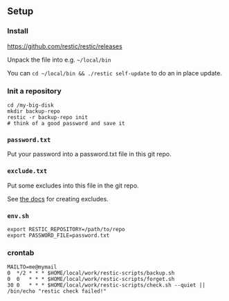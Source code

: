 ## Setup

### Install

https://github.com/restic/restic/releases

Unpack the file into e.g. `~/local/bin`

You can `cd ~/local/bin && ./restic self-update` to do an in place update.

### Init a repository

```
cd /my-big-disk
mkdir backup-repo
restic -r backup-repo init
# think of a good password and save it
```

### `password.txt`

Put your password into a password.txt file in this git repo.


### `exclude.txt`

Put some excludes into this file in the git repo.

See [the
docs](https://restic.readthedocs.io/en/stable/040_backup.html#including-and-excluding-files)
for creating excludes.

### `env.sh`

```
export RESTIC_REPOSITORY=/path/to/repo
export PASSWORD_FILE=password.txt
```

### crontab

```
MAILTO=me@mymail
0  */2 * * * $HOME/local/work/restic-scripts/backup.sh
0  0   * * * $HOME/local/work/restic-scripts/forget.sh
30 0   * * * $HOME/local/work/restic-scripts/check.sh --quiet || /bin/echo "restic check failed!"
```

<!--
 vim:tw=78
-->
